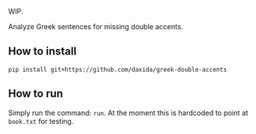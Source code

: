 WIP.

Analyze Greek sentences for missing double accents.

## How to install

```
pip install git+https://github.com/daxida/greek-double-accents
```

## How to run

Simply run the command: `run`. At the moment this is hardcoded to point at `book.txt` for testing.
